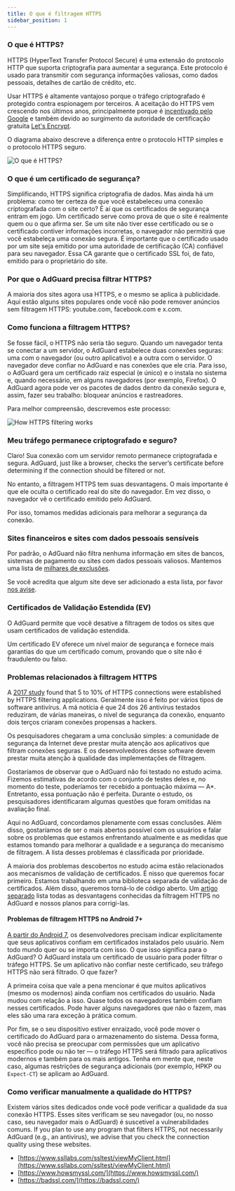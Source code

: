 ```yaml
---
title: O que é filtragem HTTPS
sidebar_position: 1
---
```


### O que é HTTPS?

HTTPS (HyperText Transfer Protocol Secure) é uma extensão do protocolo HTTP que suporta criptografia para aumentar a segurança. Este protocolo é usado para transmitir com segurança informações valiosas, como dados pessoais, detalhes de cartão de crédito, etc.

Usar HTTPS é altamente vantajoso porque o tráfego criptografado é protegido contra espionagem por terceiros. A aceitação do HTTPS vem crescendo nos últimos anos, principalmente porque é [incentivado pelo Google](https://webmasters.googleblog.com/2014/08/https-as-ranking-signal.html) e também devido ao surgimento da autoridade de certificação gratuita [Let's Encrypt](https://en.wikipedia.org/wiki/Let's_Encrypt).

O diagrama abaixo descreve a diferença entre o protocolo HTTP simples e o protocolo HTTPS seguro.

![O que é HTTPS?](https://cdn.adtidy.org/public/Adguard/Blog/https/what_is_https.png)

### O que é um certificado de segurança?

Simplificando, HTTPS significa criptografia de dados. Mas ainda há um problema: como ter certeza de que você estabeleceu uma conexão criptografada com o site certo? É aí que os certificados de segurança entram em jogo. Um certificado serve como prova de que o site é realmente quem ou o que afirma ser. Se um site não tiver esse certificado ou se o certificado contiver informações incorretas, o navegador não permitirá que você estabeleça uma conexão segura. É importante que o certificado usado por um site seja emitido por uma autoridade de certificação (CA) confiável para seu navegador. Essa CA garante que o certificado SSL foi, de fato, emitido para o proprietário do site.

### Por que o AdGuard precisa filtrar HTTPS?

A maioria dos sites agora usa HTTPS, e o mesmo se aplica à publicidade. Aqui estão alguns sites populares onde você não pode remover anúncios sem filtragem HTTPS: youtube.com, facebook.com e x.com.

### Como funciona a filtragem HTTPS?

Se fosse fácil, o HTTPS não seria tão seguro. Quando um navegador tenta se conectar a um servidor, o AdGuard estabelece duas conexões seguras: uma com o navegador (ou outro aplicativo) e a outra com o servidor. O navegador deve confiar no AdGuard e nas conexões que ele cria. Para isso, o AdGuard gera um certificado raiz especial (e único) e o instala no sistema e, quando necessário, em alguns navegadores (por exemplo, Firefox). O AdGuard agora pode ver os pacotes de dados dentro da conexão segura e, assim, fazer seu trabalho: bloquear anúncios e rastreadores.

Para melhor compreensão, descrevemos este processo:

![How HTTPS filtering works](https://cdn.adtidy.org/public/Adguard/Blog/https/what_is_https_filtering.png)

### Meu tráfego permanece criptografado e seguro?

Claro! Sua conexão com um servidor remoto permanece criptografada e segura. AdGuard, just like a browser, checks the server’s certificate before determining if the connection should be filtered or not.

No entanto, a filtragem HTTPS tem suas desvantagens. O mais importante é que ele oculta o certificado real do site do navegador. Em vez disso, o navegador vê o certificado emitido pelo AdGuard.

Por isso, tomamos medidas adicionais para melhorar a segurança da conexão.

### Sites financeiros e sites com dados pessoais sensíveis

Por padrão, o AdGuard não filtra nenhuma informação em sites de bancos, sistemas de pagamento ou sites com dados pessoais valiosos. Mantemos uma lista de [milhares de exclusões](https://github.com/AdguardTeam/HttpsExclusions).

Se você acredita que algum site deve ser adicionado a esta lista, por favor [nos avise](https://github.com/AdguardTeam/HttpsExclusions/issues/new).

### Certificados de Validação Estendida (EV)

O AdGuard permite que você desative a filtragem de todos os sites que usam certificados de validação estendida.

Um certificado EV oferece um nível maior de segurança e fornece mais garantias do que um certificado comum, provando que o site não é fraudulento ou falso.

### Problemas relacionados à filtragem HTTPS

A [2017 study](https://cdn.adtidy.org/public/Adguard/Blog/https/interception-ndss17.pdf) found that 5 to 10% of HTTPS connections were established by HTTPS filtering applications. Geralmente isso é feito por vários tipos de software antivírus. A má notícia é que 24 dos 26 antivírus testados reduziram, de várias maneiras, o nível de segurança da conexão, enquanto dois terços criaram conexões propensas a hackers.

Os pesquisadores chegaram a uma conclusão simples: a comunidade de segurança da Internet deve prestar muita atenção aos aplicativos que filtram conexões seguras. E os desenvolvedores desse software devem prestar muita atenção à qualidade das implementações de filtragem.

Gostaríamos de observar que o AdGuard não foi testado no estudo acima. Fizemos estimativas de acordo com o conjunto de testes deles e, no momento do teste, poderíamos ter recebido a pontuação máxima — A\*. Entretanto, essa pontuação não é perfeita. Durante o estudo, os pesquisadores identificaram algumas questões que foram omitidas na avaliação final.

Aqui no AdGuard, concordamos plenamente com essas conclusões. Além disso, gostaríamos de ser o mais abertos possível com os usuários e falar sobre os problemas que estamos enfrentando atualmente e as medidas que estamos tomando para melhorar a qualidade e a segurança do mecanismo de filtragem. A lista desses problemas é classificada por prioridade.

A maioria dos problemas descobertos no estudo acima estão relacionados aos mecanismos de validação de certificados. É nisso que queremos focar primeiro. Estamos trabalhando em uma biblioteca separada de validação de certificados. Além disso, queremos torná-lo de código aberto. Um [artigo separado](../known-issues) lista todas as desvantagens conhecidas da filtragem HTTPS no AdGuard e nossos planos para corrigi-las.

#### Problemas de filtragem HTTPS no Android 7+

[A partir do Android 7](https://adguard.com/en/blog/android-nougat-release-and-what-does-it-mean-for-adguard-users.html), os desenvolvedores precisam indicar explicitamente que seus aplicativos confiam em certificados instalados pelo usuário. Nem todo mundo quer ou se importa com isso. O que isso significa para o AdGuard? O AdGuard instala um certificado de usuário para poder filtrar o tráfego HTTPS. Se um aplicativo não confiar neste certificado, seu tráfego HTTPS não será filtrado. O que fazer?

A primeira coisa que vale a pena mencionar é que muitos aplicativos (mesmo os modernos) ainda confiam nos certificados do usuário. Nada mudou com relação a isso. Quase todos os navegadores também confiam nesses certificados. Pode haver alguns navegadores que não o fazem, mas eles são uma rara exceção à prática comum.

Por fim, se o seu dispositivo estiver enraizado, você pode mover o certificado do AdGuard para o armazenamento do sistema. Dessa forma, você não precisa se preocupar com permissões que um aplicativo específico pode ou não ter — o tráfego HTTPS será filtrado para aplicativos modernos e também para os mais antigos. Tenha em mente que, neste caso, algumas restrições de segurança adicionais (por exemplo, HPKP ou `Expect-CT`) se aplicam ao AdGuard.

### Como verificar manualmente a qualidade do HTTPS?

Existem vários sites dedicados onde você pode verificar a qualidade da sua conexão HTTPS. Esses sites verificam se seu navegador (ou, no nosso caso, seu navegador mais o AdGuard) é suscetível a vulnerabilidades comuns. If you plan to use any program that filters HTTPS, not necessarily AdGuard (e.g., an antivirus), we advise that you check the connection quality using these websites.

- [https://www.ssllabs.com/ssltest/viewMyClient.html](https://www.ssllabs.com/ssltest/viewMyClient.html)
- [https://www.howsmyssl.com/](https://www.howsmyssl.com/)
- [https://badssl.com/](https://badssl.com/)

